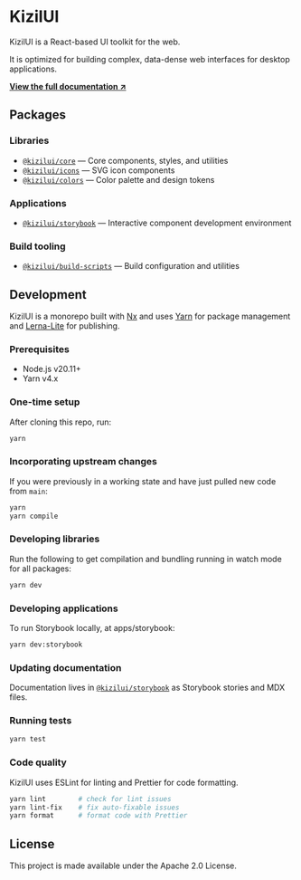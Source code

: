# KizilUI

KizilUI is a React-based UI toolkit for the web.

It is optimized for building complex, data-dense web interfaces for desktop applications.

[**View the full documentation ↗**](https://kizilui.github.io/kizilui/)

## Packages

### Libraries

- [`@kizilui/core`](packages/core) — Core components, styles, and utilities
- [`@kizilui/icons`](packages/icons) — SVG icon components
- [`@kizilui/colors`](packages/colors) — Color palette and design tokens

### Applications

- [`@kizilui/storybook`](apps/storybook) — Interactive component development environment

### Build tooling

- [`@kizilui/build-scripts`](packages/build-scripts) — Build configuration and utilities

## Development

KizilUI is a monorepo built with [Nx](https://nx.dev) and uses [Yarn](https://yarnpkg.com) for package management and [Lerna-Lite](https://github.com/lerna-lite/lerna-lite) for publishing.

### Prerequisites

- Node.js v20.11+
- Yarn v4.x

### One-time setup

After cloning this repo, run:

```sh
yarn
```

### Incorporating upstream changes

If you were previously in a working state and have just pulled new code from `main`:

```sh
yarn
yarn compile
```

### Developing libraries

Run the following to get compilation and bundling running in watch mode for all packages:

```sh
yarn dev
```

### Developing applications

To run Storybook locally, at apps/storybook:

```sh
yarn dev:storybook
```

### Updating documentation

Documentation lives in [`@kizilui/storybook`](apps/storybook) as Storybook stories and MDX files.

### Running tests

```sh
yarn test
```

### Code quality

KizilUI uses ESLint for linting and Prettier for code formatting.

```sh
yarn lint        # check for lint issues
yarn lint-fix    # fix auto-fixable issues
yarn format      # format code with Prettier
```

## License

This project is made available under the Apache 2.0 License.
